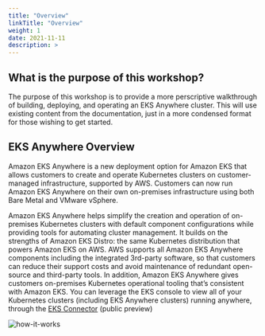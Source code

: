 ```yaml
---
title: "Overview"
linkTitle: "Overview"
weight: 1
date: 2021-11-11
description: >  
---
```


## What is the purpose of this workshop?

The purpose of this workshop is to provide a more perscriptive walkthrough of building, deploying, and operating an EKS Anywhere cluster. This will use existing content from the documentation, just in a more condensed format for those wishing to get started. 

## EKS Anywhere Overview

Amazon EKS Anywhere is a new deployment option for Amazon EKS that allows customers to create and operate Kubernetes clusters on customer-managed infrastructure, supported by AWS. Customers can now run Amazon EKS Anywhere on their own on-premises infrastructure using both Bare Metal and VMware vSphere.

Amazon EKS Anywhere helps simplify the creation and operation of on-premises Kubernetes clusters with default component configurations while providing tools for automating cluster management. It builds on the strengths of Amazon EKS Distro: the same Kubernetes distribution that powers Amazon EKS on AWS. AWS supports all Amazon EKS Anywhere components including the integrated 3rd-party software, so that customers can reduce their support costs and avoid maintenance of redundant open-source and third-party tools. In addition, Amazon EKS Anywhere gives customers on-premises Kubernetes operational tooling that’s consistent with Amazon EKS. You can leverage the EKS console to view all of your Kubernetes clusters (including EKS Anywhere clusters) running anywhere, through the [EKS Connector](https://docs.aws.amazon.com/eks/latest/userguide/aws-connector.html) (public preview)

![how-it-works](../images/how-it-works.png)
